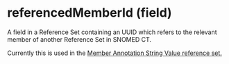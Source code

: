 # referencedMemberId (field)

A field in a Reference Set containing an UUID which refers to the relevant member of another Reference Set in SNOMED CT.

Currently this is used in the [Member Annotation String Value reference set.](<../../../5 reference-set-release-files-specification/5.2 reference-set-types/5.2.4 metadata-reference-sets/5.2.4.9-member-annotation-string-value-reference-set.md>)
